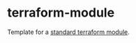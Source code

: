 # terraform-module

Template for a [standard terraform module](https://www.terraform.io/docs/language/modules/develop/structure.html).
